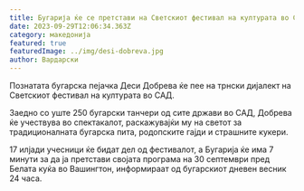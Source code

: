 ```yaml
---
title: Бугарија ќе се претстави на Светскиот фестивал на културата во САД
date: 2023-09-29T12:06:34.363Z
category: македонија
featured: true
featuredImage: ../img/desi-dobreva.jpg
author: Вардарски
---
```

<!--StartFragment-->

Познатата бугарска пеjaчка Деси Добрева ќе пее на трнски дијалект на Светскиот фестивал на културата во САД.

Заедно со уште 250 бугарски танчери од сите држави во САД, Добрева ќе учествува во спектакалот, раскажувајќи му на светот за традиционалната бугарска пита, родопските гајди и страшните кукери.

17 илјади учесници ќе бидат дел од фестивалот, а Бугарија ќе има 7 минути за да ја претстави својата програма на 30 септември пред Белата куќа во Вашингтон, информираат од бугарскиот дневен весник 24 часа.

<!--EndFragment-->